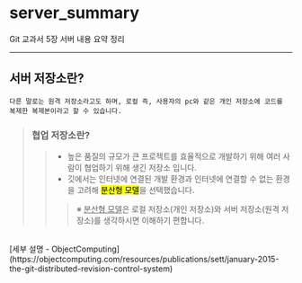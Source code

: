 # server_summary
Git 교과서 5장 서버 내용 요약 정리
<hr>

## <b>서버 저장소란?</b>
    다른 말로는 원격 저장소라고도 하며, 로컬 즉, 사용자의 pc와 같은 개인 저장소에 코드를 복제한 복제본이라고 할 수 있습니다.

> ### <b>협업 저장소란?</b>
>> - 높은 품질의 규모가 큰 프로젝트를 효율적으로 개발하기 위해 여러 사람이 협업하기 위해 생긴 저장소 입니다.
>> - 깃에서는 인터넷에 연결된 개발 환경과 인터넷에 연결할 수 없는 환경을 고려해 <mark>분산형 모델</mark>을 선택했습니다.
>>>※ <span style="text-decoration: underline;">분산형 모델</span>은 로컬 저장소(개인 저장소)와 서버 저장소(원격 저장소)를 생각하시면 이해하기 편합니다.
<br>
[세부 설명 - ObjectComputing](https://objectcomputing.com/resources/publications/sett/january-2015-the-git-distributed-revision-control-system)

